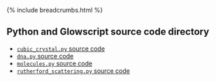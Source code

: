 {% include breadcrumbs.html %}

## Python and Glowscript source code directory
 
- [`cubic_crystal.py` source code](cubic_crystal.py)
- [`dna.py` source code](dna.py)
- [`molecules.py` source code](molecules.py)
- [`rutherford_scattering.py` source code](rutherford_scattering.py)


